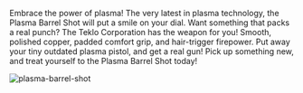 Embrace the power of plasma! The very latest in plasma technology, the Plasma Barrel Shot will put a smile on your dial. Want something that packs a real punch? The Teklo Corporation has the weapon for you! Smooth, polished copper, padded comfort grip, and hair-trigger firepower. Put away your tiny outdated plasma pistol, and get a real gun! Pick up something new, and treat yourself to the Plasma Barrel Shot today!

<img src="https://d2hl7maqck52px.cloudfront.net/weapons/plasma-barrel-shot.webp" alt="plasma-barrel-shot" class="center">
